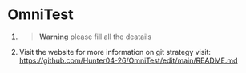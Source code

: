 # OmniTest

1. > **Warning** please fill all the deatails
1. Visit the website for more information on git strategy visit: https://github.com/Hunter04-26/OmniTest/edit/main/README.md
